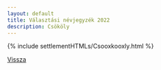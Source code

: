 ```yaml
---
layout: default
title: Választási névjegyzék 2022
description: Csököly
---
```


{% include settlementHTMLs/Csooxkooxly.html %}

[Vissza](../)